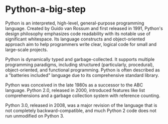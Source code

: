 # Python-a-big-step

Python is an interpreted, high-level, general-purpose programming language. Created by Guido van Rossum and first released in 1991, Python's design philosophy emphasizes code readability with its notable use of significant whitespace. Its language constructs and object-oriented approach aim to help programmers write clear, logical code for small and large-scale projects.
 
Python is dynamically typed and garbage-collected. It supports multiple programming paradigms, including structured (particularly, procedural), object-oriented, and functional programming. Python is often described as a "batteries included" language due to its comprehensive standard library.
 
Python was conceived in the late 1980s as a successor to the ABC language. Python 2.0, released in 2000, introduced features like list comprehensions and a garbage collection system with reference counting.
 
Python 3.0, released in 2008, was a major revision of the language that is not completely backward-compatible, and much Python 2 code does not run unmodified on Python 3.

